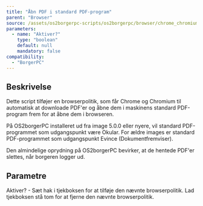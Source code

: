 ```yaml
---
title: "Åbn PDF i standard PDF-program"
parent: "Browser"
source: /assets/os2borgerpc-scripts/os2borgerpc/browser/chrome_chromium_open_pdfs_in_external_reader.sh
parameters:
  - name: "Aktiver?"
    type: "boolean"
    default: null
    mandatory: false
compatibility:
  - "BorgerPC"
---
```


## Beskrivelse
Dette script tilføjer en browserpolitik, som får Chrome og Chromium til automatisk at downloade PDF'er og åbne dem i maskinens standard PDF-program frem for at åbne dem i browseren.

På OS2borgerPC installeret ud fra image 5.0.0 eller nyere, vil standard PDF-programmet som udgangspunkt være Okular.
For ældre images er standard PDF-programmet som udgangspunkt Evince (Dokumentfremviser).

Den almindelige oprydning på OS2borgerPC bevirker, at de hentede PDF'er slettes, når borgeren logger ud.

## Parametre
Aktiver? - Sæt hak i tjekboksen for at tilføje den nævnte browserpolitik.
Lad tjekboksen stå tom for at fjerne den nævnte browserpolitik.


